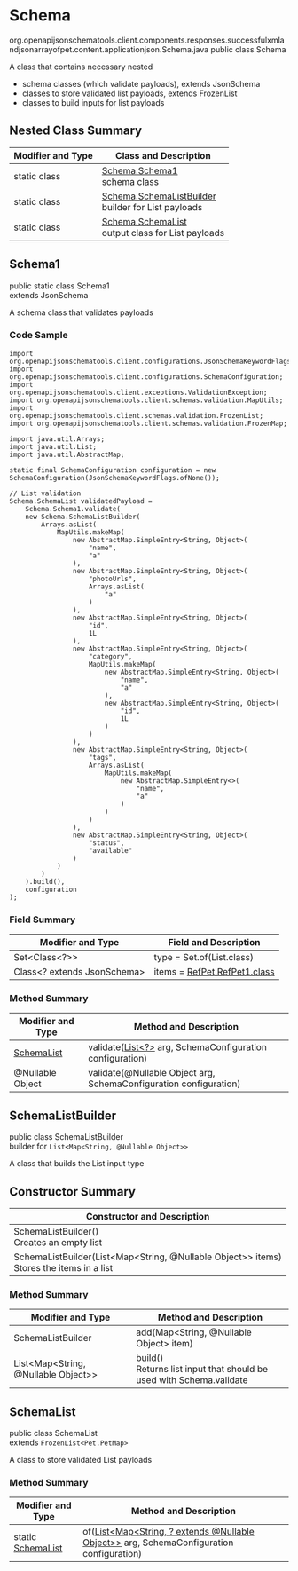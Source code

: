 # Schema
org.openapijsonschematools.client.components.responses.successfulxmlandjsonarrayofpet.content.applicationjson.Schema.java
public class Schema

A class that contains necessary nested
- schema classes (which validate payloads), extends JsonSchema
- classes to store validated list payloads, extends FrozenList
- classes to build inputs for list payloads

## Nested Class Summary
| Modifier and Type | Class and Description |
| ----------------- | ---------------------- |
| static class | [Schema.Schema1](#schema1)<br> schema class |
| static class | [Schema.SchemaListBuilder](#schemalistbuilder)<br> builder for List payloads |
| static class | [Schema.SchemaList](#schemalist)<br> output class for List payloads |

## Schema1
public static class Schema1<br>
extends JsonSchema

A schema class that validates payloads

### Code Sample
```
import org.openapijsonschematools.client.configurations.JsonSchemaKeywordFlags;
import org.openapijsonschematools.client.configurations.SchemaConfiguration;
import org.openapijsonschematools.client.exceptions.ValidationException;
import org.openapijsonschematools.client.schemas.validation.MapUtils;
import org.openapijsonschematools.client.schemas.validation.FrozenList;
import org.openapijsonschematools.client.schemas.validation.FrozenMap;

import java.util.Arrays;
import java.util.List;
import java.util.AbstractMap;

static final SchemaConfiguration configuration = new SchemaConfiguration(JsonSchemaKeywordFlags.ofNone());

// List validation
Schema.SchemaList validatedPayload =
    Schema.Schema1.validate(
    new Schema.SchemaListBuilder(
        Arrays.asList(
            MapUtils.makeMap(
                new AbstractMap.SimpleEntry<String, Object>(
                    "name",
                    "a"
                ),
                new AbstractMap.SimpleEntry<String, Object>(
                    "photoUrls",
                    Arrays.asList(
                        "a"
                    )
                ),
                new AbstractMap.SimpleEntry<String, Object>(
                    "id",
                    1L
                ),
                new AbstractMap.SimpleEntry<String, Object>(
                    "category",
                    MapUtils.makeMap(
                        new AbstractMap.SimpleEntry<String, Object>(
                            "name",
                            "a"
                        ),
                        new AbstractMap.SimpleEntry<String, Object>(
                            "id",
                            1L
                        )
                    )
                ),
                new AbstractMap.SimpleEntry<String, Object>(
                    "tags",
                    Arrays.asList(
                        MapUtils.makeMap(
                            new AbstractMap.SimpleEntry<>(
                                "name",
                                "a"
                            )
                        )
                    )
                ),
                new AbstractMap.SimpleEntry<String, Object>(
                    "status",
                    "available"
                )
            )
        )
    ).build(),
    configuration
);
```

### Field Summary
| Modifier and Type | Field and Description |
| ----------------- | ---------------------- |
| Set<Class<?>> | type = Set.of(List.class) |
| Class<? extends JsonSchema> | items = [RefPet.RefPet1.class](../../../../../components/schemas/RefPet.md#refpet1) |

### Method Summary
| Modifier and Type | Method and Description |
| ----------------- | ---------------------- |
| [SchemaList](#schemalist) | validate([List<?>](#schemalistbuilder) arg, SchemaConfiguration configuration) |
| @Nullable Object | validate(@Nullable Object arg, SchemaConfiguration configuration) |
## SchemaListBuilder
public class SchemaListBuilder<br>
builder for `List<Map<String, @Nullable Object>>`

A class that builds the List input type

## Constructor Summary
| Constructor and Description |
| --------------------------- |
| SchemaListBuilder()<br>Creates an empty list |
| SchemaListBuilder(List<Map<String, @Nullable Object>> items)<br>Stores the items in a list |

### Method Summary
| Modifier and Type | Method and Description |
| ----------------- | ---------------------- |
| SchemaListBuilder | add(Map<String, @Nullable Object> item) |
| List<Map<String, @Nullable Object>> | build()<br>Returns list input that should be used with Schema.validate |

## SchemaList
public class SchemaList<br>
extends `FrozenList<Pet.PetMap>`

A class to store validated List payloads

### Method Summary
| Modifier and Type | Method and Description |
| ----------------- | ---------------------- |
| static [SchemaList](#schemalist) | of([List<Map<String, ? extends @Nullable Object>>](#schemalistbuilder) arg, SchemaConfiguration configuration) |
